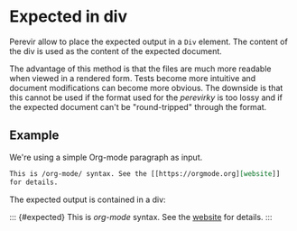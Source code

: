 # Expected in div

Perevir allow to place the expected output in a `Div` element. The
content of the div is used as the content of the expected document.

The advantage of this method is that the files are much more readable
when viewed in a rendered form. Tests become more intuitive and document
modifications can become more obvious. The downside is that this cannot
be used if the format used for the *perevirky* is too lossy and if the
expected document can't be "round-tripped" through the format.

## Example

We're using a simple Org-mode paragraph as input.

``` org {#input}
This is /org-mode/ syntax. See the [[https://orgmode.org][website]]
for details.
```

The expected output is contained in a div:

::: {#expected}
This is *org-mode* syntax. See the [website](https://orgmode.org)
for details.
:::
